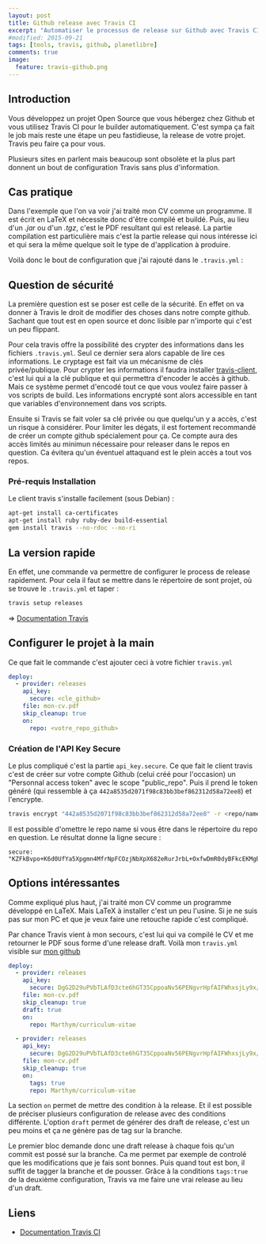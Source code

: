 ```yaml
---
layout: post
title: Github release avec Travis CI
excerpt: "Automatiser le processus de release sur Github avec Travis CI"
#modified: 2015-09-21
tags: [tools, travis, github, planetlibre]
comments: true
image:
  feature: travis-github.png
---
```

## Introduction
Vous développez un projet Open Source que vous hébergez chez Github et vous utilisez Travis CI pour le builder
automatiquement. C'est sympa ça fait le job mais reste une étape un peu fastidieuse, la release de votre projet. Travis
peu faire ça pour vous.

Plusieurs sites en parlent mais beaucoup sont obsolète et la plus part donnent un bout de configuration Travis sans plus
d'information.

## Cas pratique
Dans l'exemple que l'on va voir j'ai traité mon CV comme un programme. Il est écrit en LaTeX et nécessite donc d'être
compilé et buildé. Puis, au lieu d'un *.jar* ou d'un *.tgz*, c'est le PDF resultant qui est releasé. La partie
compilation est particulière mais c'est la partie release qui nous intéresse ici et qui sera la même quelque soit le
type de d'application à produire.

Voilà donc le bout de configuration que j'ai rajouté dans le `.travis.yml` :

## Question de sécurité
La première question est se poser est celle de la sécurité. En effet on va donner à Travis le droit de modifier des
choses dans notre compte github. Sachant que tout est en open source et donc lisible par n'importe qui c'est un peu
flippant.

Pour cela travis offre la possibilité des crypter des informations dans les fichiers `.travis.yml`. Seul ce dernier sera
alors capable de lire ces informations. Le cryptage est fait via un mécanisme de clés privée/publique. Pour crypter
les informations il faudra installer [travis-client](https://github.com/travis-ci/travis.rb#installation), c'est lui
qui a la clé publique et qui permettra d'encoder le accès à github. Mais ce système permet d'encodé tout ce que vous
voulez faire passer à vos scripts de build. Les informations encrypté sont alors accessible en tant que variables
d'environnement dans vos scripts.

Ensuite si Travis se fait voler sa clé privée ou que quelqu'un y a accès, c'est un risque à considérer. Pour limiter
les dégats, il est fortement recommandé de créer un compte github spécialement pour ça. Ce compte aura des accès limités
au minimun nécessaire pour releaser dans le repos en question. Ca évitera qu'un éventuel attaquand est le plein accès
a tout vos repos.

### Pré-requis Installation
Le client travis s'installe facilement (sous Debian) :

```bash
apt-get install ca-certificates
apt-get install ruby ruby-dev build-essential
gem install travis --no-rdoc --no-ri
```

## La version rapide
En effet, une commande va permettre de configurer le process de release rapidement. Pour cela il faut se mettre dans
le répertoire de sont projet, où se trouve le `.travis.yml` et taper :

``` bash
travis setup releases
```
&rArr; [Documentation Travis](https://docs.travis-ci.com/user/deployment/releases/)

## Configurer le projet à la main
Ce que fait le commande c'est ajouter ceci à votre fichier `travis.yml`

```yaml
deploy:
  - provider: releases
    api_key:
      secure: <cle_github>
    file: mon-cv.pdf
    skip_cleanup: true
    on:
      repo: <votre_repo_github>
```

### Création de l'API Key Secure
Le plus compliqué c'est la partie `api_key.secure`. Ce que fait le client travis c'est de créer sur votre compte Github
(celui créé pour l'occasion) un "Personnal access token" avec le scope "public_repo". Puis il prend le token généré
(qui ressemble à ça `442a8535d2071f98c83bb3bef862312d58a72ee8`) et l'encrypte.

``` bash
travis encrypt "442a8535d2071f98c83bb3bef862312d58a72ee8" -r <repo/name>
```

Il est possible d'omettre le repo name si vous être dans le répertoire du repo en question. Le résultat donne la ligne
secure :

```
secure: "KZFkBvpo+K6d0UfYa5Xpgmn4MfrNpFCOzjNbXpX682eRurJrbL+OxfwDmR0dyBFkcEKMgBoUX3YCnXQnzLHIb4fFWUx2K+sfdvvMZwse2rbDnQeM2P8peyYSXer52fuORPzMin0vnCem12t7sNIbi/0oSOUsVOTEUZSsNJoPZYo="
```

## Options intéressantes
Comme expliqué plus haut, j'ai traité mon CV comme un programme développé en LaTeX. Mais LaTeX à installer c'est un peu
l'usine. Si je ne suis pas sur mon PC et que je veux faire une retouche rapide c'est compliqué.

Par chance Travis vient à mon secours, c'est lui qui va compilé le CV et me retourner le PDF sous forme d'une release
draft. Voilà mon `travis.yml` visible sur [mon github](https://github.com/Marthym/curriculum-vitae/blob/master/.travis.yml)

```yaml
deploy:
  - provider: releases
    api_key:
      secure: DgG2D29uPVbTLAfD3cte6hGT35CppoaNv56PENgvrHpfAIFWhxsjLy9x/qvEGXSPYA6bHpOIIrjT4cwBHZN7HxPsrtL+xuXCZYCP1G6XT8RteHAtCterOvvtLtihe2iW6PLxCgCR8etDpxKnE4s0/Jwt+s0eNm73Q7FsolN3aSk=
    file: mon-cv.pdf
    skip_cleanup: true
    draft: true
    on:
      repo: Marthym/curriculum-vitae

  - provider: releases
    api_key:
      secure: DgG2D29uPVbTLAfD3cte6hGT35CppoaNv56PENgvrHpfAIFWhxsjLy9x/qvEGXSPYA6bHpOIIrjT4cwBHZN7HxPsrtL+xuXCZYCP1G6XT8RteHAtCterOvvtLtihe2iW6PLxCgCR8etDpxKnE4s0/Jwt+s0eNm73Q7FsolN3aSk=
    file: mon-cv.pdf
    skip_cleanup: true
    on:
      tags: true
      repo: Marthym/curriculum-vitae
```

La section `on` permet de mettre des condition à la release. Et il est possible de préciser plusieurs configuration de
release avec des conditions différente. L'option `draft` permet de générer des draft de release, c'est un peu moins
et ça ne génère pas de tag sur la branche.

Le premier bloc demande donc une draft release à chaque fois qu'un commit est possé sur la branche. Ca me permet par
exemple de controlé que les modifications que je fais sont bonnes. Puis quand tout est bon, il suffit de tagger la
branche et de pousser. Grâce à la conditions `tags:true` de la deuxième configuration, Travis va me faire une vrai
release au lieu d'un draft.


## Liens
 * [Documentation Travis CI](https://docs.travis-ci.com/user/encryption-keys/)
